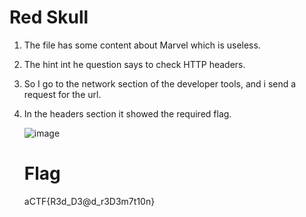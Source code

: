 # Red Skull

1) The file has some content about Marvel which is useless.
2) The hint int he question says to check HTTP headers.
3) So I go to the network section of the developer tools, and i send a request for the url.
4) In the headers section it showed the required flag.

   ![image](https://github.com/Snapskillz123/AuroraCTF/assets/149099858/366d8f16-2f01-40df-958a-d420cd6fb499)

   # Flag

   aCTF{R3d_D3@d_r3D3m7t10n}
